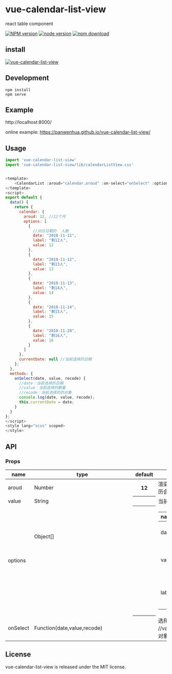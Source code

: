 # vue-calendar-list-view

react table component

[![NPM version][npm-image]][npm-url]
[![node version][node-image]][node-url]
[![npm download][download-image]][download-url]

[npm-image]: http://img.shields.io/npm/v/vue-calendar-list-view.svg?style=flat-square
[npm-url]: http://npmjs.org/package/vue-calendar-list-view
[node-image]: https://img.shields.io/badge/node.js-%3E=_0.10-green.svg?style=flat-square
[node-url]: http://nodejs.org/download/
[download-image]: https://img.shields.io/npm/dm/vue-calendar-list-view.svg?style=flat-square
[download-url]: https://npmjs.org/package/vue-calendar-list-view

## install

[![vue-calendar-list-view](https://nodei.co/npm/vue-calendar-list-view.png)](https://npmjs.org/package/vue-calendar-list-view)


## Development

```
npm install
npm serve
```

## Example

http://localhost:8000/

online example: https://panwenhua.github.io/vue-calendar-list-view/

## Usage

```js
import 'vue-calendar-list-view'
import 'vue-calendar-list-view/lib/calendarListView.css'


<template>
	<CalendarList :aroud="calendar.aroud" :on-select="onSelect" :options="calendar.options" :value="currentDate"></CalendarList>
</template>
<script>
export default {
  data() {
    return {
      calendar: {
        aroud: 12, //12个月
        options: [
          {
            //对应日期的  人数
            date: "2018-11-11",
            label: "剩12人",
            value: 12
          },
          {
            date: "2018-11-12",
            label: "剩13人",
            value: 13
          },
          {
            date: "2018-11-13",
            label: "剩14人",
            value: 14
          },
          {
            date: "2018-11-14",
            label: "剩15人",
            value: 15
          },
          {
            date: "2018-11-20",
            label: "剩16人",
            value: 16
          }
        ]
      },
      currentDate: null //当前选择的日期
    };
  },
  methods: {
    onSelect(date, value, recode) {
      //date：当前选择的日期 
      //value：当前选择的数量
      //recode：当前选择的的对象
      console.log(date, value, recode);
      this.currentDate = date;
    }
  }
};
</script>
<style lang="scss" scoped>
</style>
```
## API

### Props

<table class="table table-bordered table-striped">
    <thead>
    <tr>
        <th style="width: 100px;">name</th>
        <th style="width: 50px;">type</th>
        <th>default</th>
        <th>description</th>
    </tr>
    </thead>
    <tbody>
      <tr>
          <td>aroud</td>
          <td>Number</td>
          <th>12</th>
          <td>渲染日历的区间，例如当前为2018年11月，则日历会渲染2018年11月到2019年10月的数据</td>
      </tr>
      <tr>
          <td>value</td>
          <td>String</td>
          <th></th>
          <td>当前日历选中的值</td>
      </tr>
      <tr>
          <td>options</td>
          <td>Object[]<Object></td>
          <th></th>
          <td>
            <table>
             <thead>
                <tr>
                    <th style="width: 100px;">name</th>
                    <th style="width: 50px;">type</th>
                    <th>default</th>
                    <th>description</th>
                </tr>
                </thead>
                <tbody>
                  <tr>
                      <td>date</td>
                      <td>String</td>
                      <th></th>
                      <td>日期。例如 "2018-11-14"</td>
                  </tr>
                  <tr>
                      <td>value</td>
                      <td>String|Number</td>
                      <th></th>
                      <td>日期对应的数量。比如出行人数"14"</td>
                  </tr>
                  <tr>
                      <td>label</td>
                      <td>String</td>
                      <th></th>
                      <td>对应数量的渲染label。比如"还剩14人"</td>
                  </tr>
                </tbody>
            </table>
          </td>
      </tr>
       <tr>
          <td>onSelect</td>
          <td>Function(date,value,recode)</td>
          <th></th>
          <td>选择之后的回调。//date：当前选择的日期 //value：当前选择的数量 //recode：当前选择的的对象</td>
      </tr>
    </tbody>
</table>


## License

vue-calendar-list-view is released under the MIT license.
